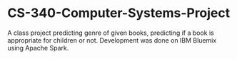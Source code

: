 # CS-340-Computer-Systems-Project
A class project predicting genre of given books, predicting if a book is appropriate for children or not.
Development was done on IBM Bluemix using Apache Spark.
